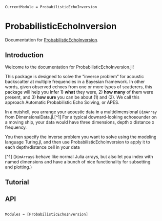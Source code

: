 ```@meta
CurrentModule = ProbabilisticEchoInversion
```

# ProbabilisticEchoInversion

Documentation for [ProbabilisticEchoInversion](https://github.com/user/ProbabilisticEchoInversion.jl).

## Introduction

Welcome to the documentation for ProbabilisticEchoInversion.jl!

This package is designed to solve the "inverse problem" for acoustic backscatter at
multiple frequencies in a Bayesian framework. In other words, given observed echoes from
one or more types of scatterers, this package will help you infer 1) **what** they were, 
2) **how many** of them were present, and 3) **how sure** you can be about (1) and (2). We
call this approach Automatic Probabilistic Echo Solving, or APES.

In a nutshell, you arrange your acoustic data in a multidimensional `DimArray` from 
DimensionalData.jl.[^1] For a typical downard-looking echosounder on a moving ship, your 
data would have three dimensions, depth x distance x frequency.

You then specify the inverse problem you want to solve using the modeling language Turing.jl, 
and then use ProbabilisticEchoInversion to apply it to each depth/distance cell in your data


[^1] (`DimArray`s behave like normal Julia arrays, but also 
let you index with named dimensions and have a bunch of nice functionality for subsetting
and plotting.) 

## Tutorial

## API

```@index
```

```@autodocs
Modules = [ProbabilisticEchoInversion]
```
